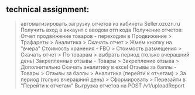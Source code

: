 ## technical assignment:




> автоматизировать загрузку отчетов из кабинета Seller.ozozn.ru  
Получить вход в аккаунт с вводом отп кода
Получение отчетов:
Отчет продвижение товаров - переходим в Продвижение > Трафареты > Аналитика > Скачать отчет > Жмем кнопку на "вчера"
Стоимость хранения - FBO > Стоимость размещения > Скачать отчет > По товарам > выбрать период (только вчерашний день)
Закрепленные отзывы - Товары > Закрепление отзыва > Дополнительно Скачать аналитику в excel
Отзывы за баллы - Товары > Отзывы за баллы > Аналитика (перейти к отчетам) > За период (только вчерашний день) > Сформировать > Перезайти в "Перейти к отчетам"
Выгрузка отчетов на POST /v1/uploadReport
